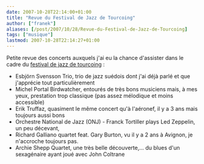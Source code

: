 ```yaml
---
date: 2007-10-28T22:14:00+01:00
title: "Revue du Festival de Jazz de Tourcoing"
author: ["franek"]
aliases: [/post/2007/10/28/Revue-du-Festival-de-Jazz-de-Tourcoing]
tags: ["musique"]
lastmod: 2007-10-28T22:14:27+01:00
---
```

Petite revue des concerts auxquels j'ai eu la chance d'assister dans le cadre du [festival de jazz de tourcoing](http://www.tourcoing-jazz-festival.com/) :

- Esbjörn Svensson Trio, trio de jazz suédois dont j'ai déjà parlé et que j'apprécie tout particulièrement
- Michel Portal Birdwatcher, entourés de très bons musiciens mais, à mes yeux, prestation trop classique (pas assez mélodique et moins accessible)
- Erik Truffaz, quasiment le même concert qu'à l'aéronef, il y a 3 ans mais toujours aussi bons
- Orchestre National de Jazz (ONJ) - Franck Tortiller plays Led Zeppelin, un peu décevant,
- Richard Galliano quartet feat. Gary Burton, vu il y a 2 ans à Avignon, je n'accroche toujours pas.
- Archie Shepp Quartet, une très belle découverte,... du blues d'un sexagénaire ayant joué avec John Coltrane

